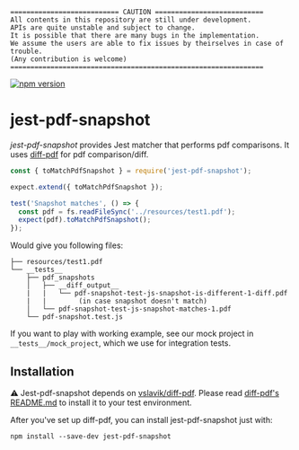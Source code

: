     =========================== CAUTION ===========================
    All contents in this repository are still under development.
    APIs are quite unstable and subject to change.
    It is possible that there are many bugs in the implementation.
    We assume the users are able to fix issues by theirselves in case of trouble.
    (Any contribution is welcome)
    ===============================================================

[![npm version](https://badge.fury.io/js/jest-pdf-snapshot.svg)](https://badge.fury.io/js/jest-pdf-snapshot)

# jest-pdf-snapshot
*jest-pdf-snapshot* provides Jest matcher that performs pdf comparisons. It uses [diff-pdf](https://vslavik.github.io/diff-pdf/) for pdf comparison/diff.

```javascript
const { toMatchPdfSnapshot } = require('jest-pdf-snapshot');

expect.extend({ toMatchPdfSnapshot });

test('Snapshot matches', () => {
  const pdf = fs.readFileSync('../resources/test1.pdf');
  expect(pdf).toMatchPdfSnapshot();
});
```

Would give you following files:

```
├── resources/test1.pdf
└── __tests__
    ├── pdf_snapshots
    │   ├── __diff_output__
    |   |   └── pdf-snapshot-test-js-snapshot-is-different-1-diff.pdf
    |   |        (in case snapshot doesn't match)
    │   └── pdf-snapshot-test-js-snapshot-matches-1.pdf
    └── pdf-snapshot.test.js
```

If you want to play with working example, see our mock project in `__tests__/mock_project`, which we use for integration tests.

## Installation
⚠️ Jest-pdf-snapshot depends on [vslavik/diff-pdf](https://github.com/vslavik/diff-pdf). Please read [diff-pdf's README.md](https://github.com/vslavik/diff-pdf/blob/master/README.md#obtaining-the-binaries) to install it to your test environment.

After you've set up diff-pdf, you can install jest-pdf-snapshot just with:

```shell
npm install --save-dev jest-pdf-snapshot
```
